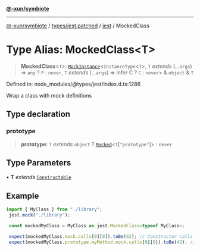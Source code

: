 [**@-xun/symbiote**](../../../../../README.md)

***

[@-xun/symbiote](../../../../../README.md) / [types/jest.patched](../../../README.md) / [jest](../README.md) / MockedClass

# Type Alias: MockedClass\<T\>

> **MockedClass**\<`T`\>: [`MockInstance`](../interfaces/MockInstance.md)\<`InstanceType`\<`T`\>, `T` *extends* (...`args`) => `any` ? `P` : `never`, `T` *extends* (...`args`) => infer C ? `C` : `never`\> & `object` & `T`

Defined in: node\_modules/@types/jest/index.d.ts:1286

Wrap a class with mock definitions

## Type declaration

### prototype

> **prototype**: `T` *extends* `object` ? [`Mocked`](Mocked.md)\<`T`\[`"prototype"`\]\> : `never`

## Type Parameters

• **T** *extends* [`Constructable`](../interfaces/Constructable.md)

## Example

```ts
import { MyClass } from "./library";
 jest.mock("./library");

 const mockedMyClass = MyClass as jest.MockedClass<typeof MyClass>;

 expect(mockedMyClass.mock.calls[0][0]).toBe(42); // Constructor calls
 expect(mockedMyClass.prototype.myMethod.mock.calls[0][0]).toBe(42); // Method calls
```
